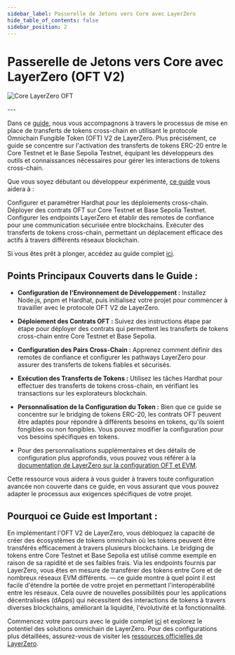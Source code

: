 ```yaml
---
sidebar_label: Passerelle de Jetons vers Core avec LayerZero
hide_table_of_contents: false
sidebar_position: 2
---
```


# Passerelle de Jetons vers Core avec LayerZero (OFT V2)

![Core LayerZero OFT](https://github.com/user-attachments/assets/ac7382c0-6825-4fb8-91c2-5e022a2eca66)

---&#x20;

Dans ce [guide](https://github.com/coredao-org/LZ-OFT-V2-Core-Guide), nous vous accompagnons à travers le processus de mise en place de transferts de tokens cross-chain en utilisant le protocole Omnichain Fungible Token (OFT) V2 de LayerZero. Plus précisément, ce guide se concentre sur l'activation des transferts de tokens ERC-20 entre le Core Testnet et le Base Sepolia Testnet, équipant les développeurs des outils et connaissances nécessaires pour gérer les interactions de tokens cross-chain.

Que vous soyez débutant ou développeur expérimenté, [ce guide](https://github.com/coredao-org/LZ-OFT-V2-Core-Guide) vous aidera à :

Configurer et paramétrer Hardhat pour les déploiements cross-chain.
Déployer des contrats OFT sur Core Testnet et Base Sepolia Testnet.
Configurer les endpoints LayerZero et établir des remotes de confiance pour une communication sécurisée entre blockchains.
Exécuter des transferts de tokens cross-chain, permettant un déplacement efficace des actifs à travers différents réseaux blockchain.

Si vous êtes prêt à plonger, accédez au guide complet [ici](https://github.com/coredao-org/LZ-OFT-V2-Core-Guide).

## Points Principaux Couverts dans le Guide :

- **Configuration de l'Environnement de Développement :** Installez Node.js, pnpm et Hardhat, puis initialisez votre projet pour commencer à travailler avec le protocole OFT V2 de LayerZero.

- **Déploiement des Contrats OFT :** Suivez des instructions étape par étape pour déployer des contrats qui permettent les transferts de tokens cross-chain entre Core Testnet et Base Sepolia.

- **Configuration des Pairs Cross-Chain :** Apprenez comment définir des remotes de confiance et configurer les pathways LayerZero pour assurer des transferts de tokens fiables et sécurisés.

- **Exécution des Transferts de Tokens :** Utilisez les tâches Hardhat pour effectuer des transferts de tokens cross-chain, en vérifiant les transactions sur les explorateurs blockchain.

- **Personnalisation de la Configuration du Token :** Bien que ce guide se concentre sur le bridging de tokens ERC-20, les contrats OFT peuvent être adaptés pour répondre à différents besoins en tokens, qu'ils soient fongibles ou non fongibles. Vous pouvez modifier la configuration pour vos besoins spécifiques en tokens.

- Pour des personnalisations supplémentaires et des détails de configuration plus approfondis, vous pouvez vous référer à la [documentation de LayerZero sur la configuration OFT et EVM](https://docs.layerzero.network/v2/developers/evm/oft/quickstart).

Cette ressource vous aidera à vous guider à travers toute configuration avancée non couverte dans ce guide, en vous assurant que vous pouvez adapter le processus aux exigences spécifiques de votre projet.

## Pourquoi ce Guide est Important :

En implémentant l'OFT V2 de LayerZero, vous débloquez la capacité de créer des écosystèmes de tokens omnichain où les tokens peuvent être transférés efficacement à travers plusieurs blockchains. Le bridging de tokens entre Core Testnet et Base Sepolia est utilisé comme exemple en raison de sa rapidité et de ses faibles frais. Via les endpoints fournis par LayerZero, vous êtes en mesure de transférer des tokens entre Core et de nombreux réseaux EVM différents. — ce guide montre à quel point il est facile d'étendre la portée de votre projet en permettant l'interopérabilité entre les réseaux. Cela ouvre de nouvelles possibilités pour les applications décentralisées (dApps) qui nécessitent des interactions de tokens à travers diverses blockchains, améliorant la liquidité, l'évolutivité et la fonctionnalité.

Commencez votre parcours avec le guide complet [ici](https://github.com/coredao-org/LZ-OFT-V2-Core-Guide) et explorez le potentiel des solutions omnichain de LayerZero. Pour des configurations plus détaillées, assurez-vous de visiter les [ressources officielles de LayerZero](https://docs.layerzero.network/v2/developers/evm/oft/quickstart).
